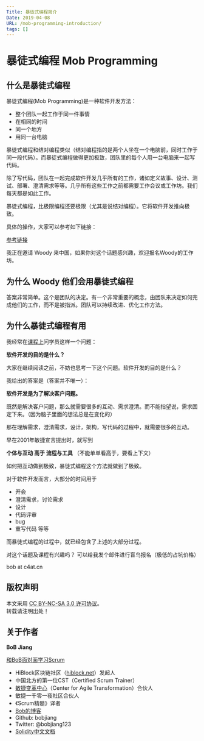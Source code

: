 ```yaml
---
Title: 暴徒式编程简介
Date: 2019-04-08
URL: /mob-programming-introduction/ 
tags: []
---
```


# 暴徒式编程 Mob Programming

## 什么是暴徒式编程
暴徒式编程(Mob Programming)是一种软件开发方法：
- 整个团队一起工作于同一件事情
- 在相同的时间
- 同一个地方
- 用同一台电脑

暴徒式编程和结对编程类似（结对编程指的是两个人坐在一个电脑前，同时工作于同一段代码）。而暴徒式编程做得更加极致，团队里的每个人用一台电脑来一起写代码。

除了写代码，团队在一起完成软件开发几乎所有的工作，诸如定义故事、设计、测试、部署、澄清需求等等。几乎所有这些工作之前都需要工作会议或工作坊。我们每天都是如此工作。

暴徒式编程，比极限编程还要极限（尤其是说结对编程）。它将软件开发推向极致。

具体的操作，大家可以参考如下链接：

[参考链接](https://www.agilealliance.org/resources/experience-reports/mob-programming-agile2014/)

我正在邀请 Woody 来中国，如果你对这个话题感兴趣，欢迎报名Woody的工作坊。

## 为什么 Woody 他们会用暴徒式编程

答案非常简单。这个是团队的决定。有一个非常重要的概念，由团队来决定如何完成他们的工作，而不是被指派。团队可以持续改进、优化工作方法。

## 为什么暴徒式编程有用

我经常在[课程上](https://appmopev1px9533.h5.xiaoeknow.com/homepage)问学员这样一个问题：

**软件开发的目的是什么？**

大家在继续阅读之前，不妨也思考一下这个问题。软件开发的目的是什么？

我给出的答案是（答案并不唯一）：

**软件开发是为了解决客户问题。**

既然是解决客户问题，那么就需要很多的互动、需求澄清。而不能指望说，需求固定下来。（因为脑子里面的想法总是在变化的）

那在理解需求，澄清需求，设计，架构，写代码的过程中，就需要很多的互动。

早在2001年敏捷宣言提出时，就写到

**个体与互动 高于 流程与工具** （不能单单看高于，要看上下文）

如何把互动做到极致，暴徒式编程这个方法就做到了极致。

对于软件开发而言，大部分的时间用于
- 开会
- 澄清需求，讨论需求
- 设计
- 代码评审
- bug
- 重写代码
等等

而暴徒式编程的过程中，就已经包含了上述的大部分过程。

对这个话题及课程有兴趣吗？ 可以给我发个邮件进行盲鸟报名（极低的占坑价格）

bob at c4at.cn

## 版权声明

本文采用 [CC BY-NC-SA 3.0 许可协议](https://creativecommons.org/licenses/by-nc-sa/3.0/deed.zh)。  
转载请注明出处！

## 关于作者

**BoB Jiang**

[和BoB面对面学习Scrum](https://appmopev1px9533.h5.xiaoeknow.com/homepage) 

- HiBlock区块链社区（[hiblock.net](https://hiblock.net)）发起人  
- 中国北方的第一位CST（Certified Scrum Trainer）  
- [敏捷变革中心](https://www.c4at.cn/)（Center for Agile Transformation）合伙人  
- 敏捷一千零一夜社区合伙人  
- 《Scrum精髓》译者
- [Bob的博客](https://www.bobjiang.com)
- Github: bobjiang
- Twitter: @bobjiang123
- [Solidity中文文档](https://solidity-cn.readthedocs.io/zh/develop/)